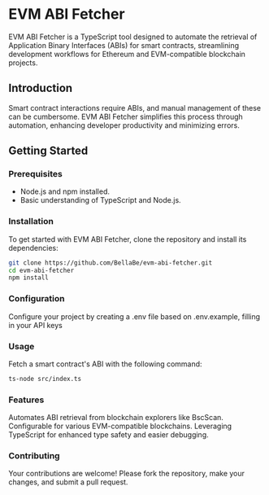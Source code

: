 # EVM ABI Fetcher

EVM ABI Fetcher is a TypeScript tool designed to automate the retrieval of Application Binary Interfaces (ABIs) for smart contracts, streamlining development workflows for Ethereum and EVM-compatible blockchain projects.

## Introduction

Smart contract interactions require ABIs, and manual management of these can be cumbersome. EVM ABI Fetcher simplifies this process through automation, enhancing developer productivity and minimizing errors.

## Getting Started

### Prerequisites

- Node.js and npm installed.
- Basic understanding of TypeScript and Node.js.

### Installation

To get started with EVM ABI Fetcher, clone the repository and install its dependencies:

```bash
git clone https://github.com/BellaBe/evm-abi-fetcher.git
cd evm-abi-fetcher
npm install
```

### Configuration

Configure your project by creating a .env file based on .env.example, filling in your API keys

### Usage

Fetch a smart contract's ABI with the following command:

```bash
ts-node src/index.ts
```

### Features

Automates ABI retrieval from blockchain explorers like BscScan.
Configurable for various EVM-compatible blockchains.
Leveraging TypeScript for enhanced type safety and easier debugging.

### Contributing

Your contributions are welcome! Please fork the repository, make your changes, and submit a pull request.
